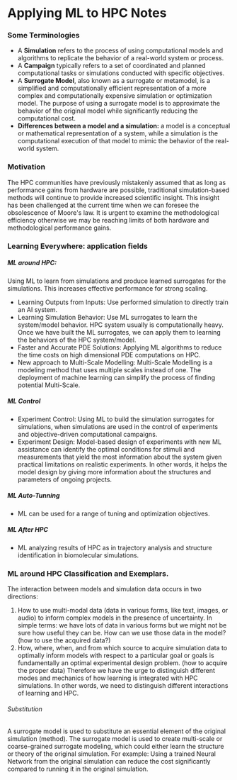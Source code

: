 # Applying ML to HPC Notes

### Some Terminologies
* A __Simulation__ refers to the process of using computational models and algorithms to replicate the behavior of a real-world system or process.
* A __Campaign__ typically refers to a set of coordinated and planned computational tasks or simulations conducted with specific objectives.
* A __Surrogate Model__, also known as a surrogate or metamodel, is a simplified and computationally efficient representation of a more complex and computationally expensive simulation or optimization model. The purpose of using a surrogate model is to approximate the behavior of the original model while significantly reducing the computational cost.
* __Differences between a model and a simulation:__ a model is a conceptual or mathematical representation of a system, while a simulation is the computational execution of that model to mimic the behavior of the real-world system.

### Motivation
The HPC communities have previously mistakenly assumed that as long as performance gains from hardware are possible, traditional simulation-based methods will continue to provide increased scientific insight. This insight has been challenged at the current time when we can foresee the obsolescence of Moore's law. It is urgent to examine the methodological efficiency otherwise we may be reaching limits of both hardware and methodological performance gains.
### Learning Everywhere: application fields
##### ML around HPC:
Using ML to learn from simulations and produce learned surrogates for the simulations. This increases effective performance for strong scaling.
* Learning Outputs from Inputs: Use performed simulation to directly train an AI system.
* Learning Simulation Behavior: Use ML surrogates to learn the system/model behavior. HPC system usually is computationally heavy. Once we have built the ML surrogates, we can apply them to learning the behaviors of the HPC system/model.
* Faster and Accurate PDE Solutions: Applying ML algorithms to reduce the time costs on high dimensional PDE computations on HPC.
* New approach to Multi-Scale Modelling: Multi-Scale Modelling is a modeling method that uses multiple scales instead of one. The deployment of machine learning can simplify the process of finding potential Multi-Scale.
##### ML Control
* Experiment Control: Using ML to build the simulation surrogates for simulations, when simulations are used in the control of experiments and objective-driven computational campaigns.
* Experiment Design: Model-based design of experiments with new ML assistance can identify the optimal conditions for stimuli and measurements that yield the most information about the system given practical limitations on realistic experiments. In other words, it helps the model design by giving more information about the structures and parameters of ongoing projects.
##### ML Auto-Tunning
* ML can be used for a range of tuning and optimization objectives.
##### ML After HPC
* ML analyzing results of HPC as in trajectory analysis and structure identification in biomolecular simulations.
### ML around HPC Classification and Exemplars.
The interaction between models and simulation data occurs in two directions: 
1) How to use multi-modal data (data in various forms, like text, images, or audio) to inform complex models in the presence of uncertainty. In simple terms: we have lots of data in various forms but we might not be sure how useful they can be. How can we use those data in the model? (how to use the acquired data?)
2) How, where, when, and from which source to acquire simulation data to optimally inform models with respect to a particular goal or goals is fundamentally an optimal experimental design problem. (how to acquire the proper data)
Therefore we have the urge to distinguish different modes and mechanics of how learning is integrated with HPC simulations. In other words, we need to distinguish different interactions of learning and HPC.
###### Substitution
A surrogate model is used to substitute an essential element of the original simulation (method). The surrogate model is used to create multi-scale or coarse-grained surrogate modeling, which could either learn the structure or theory of the original simulation. For example: Using a trained Neural Network from the original simulation can reduce the cost significantly compared to running it in the original simulation. 


